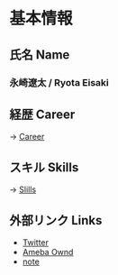 # 基本情報

## 氏名 Name

### 永崎遼太  /  Ryota Eisaki

## 経歴 Career
-> [Career](https://github.com/RyotaEisaki/about_me/blob/master/Skills.md)

## スキル Skills
-> [Slills](https://github.com/RyotaEisaki/about_me/blob/master/Skills.md)

## 外部リンク Links
+ [Twitter](https://twitter.com/eisaki_ryota?prefetchTimestamp=1571484504357)
+ [Ameba Ownd](https://ryotaeisaki.amebaownd.com/)
+ [note](https://note.mu/r_e)
